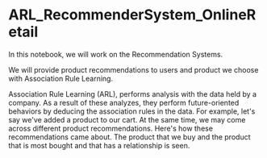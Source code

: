 # ARL_RecommenderSystem_OnlineRetail

In this notebook, we will work on the Recommendation Systems. 

We will provide product recommendations to users and product we choose with Association Rule Learning.

Association Rule Learning (ARL), performs analysis with the data held by a company. 
As a result of these analyzes, they perform future-oriented behaviors by deducing the association rules in the data. 
For example, let's say we've added a product to our cart. 
At the same time, we may come across different product recommendations. 
Here's how these recommendations came about. 
The product that we buy and the product that is most bought and that has a relationship is seen.
